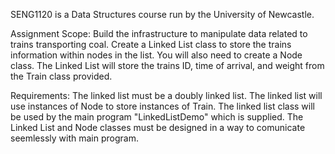 SENG1120 is a Data Structures course run by the University of Newcastle. 

Assignment Scope:   Build the infrastructure to manipulate data related to trains transporting coal. 
                    Create a Linked List class to store the trains information within nodes in the list.
                    You will also need to create a Node class. The Linked List will store the trains ID, 
                    time of arrival, and weight from the Train class provided. 

Requirements:       The linked list must be a doubly linked list.
                    The linked list will use instances of Node to store instances of Train. 
                    The linked list class will be used by the main program "LinkedListDemo" which is supplied.
                    The Linked List and Node classes must be designed in a way to comunicate seemlessly with main program.

                    
